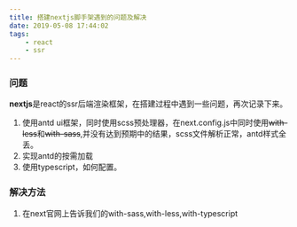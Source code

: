 ```yaml
---
title: 搭建nextjs脚手架遇到的问题及解决
date: 2019-05-08 17:44:02
tags: 
    - react
    - ssr
---
```


### 问题
**nextjs**是react的ssr后端渲染框架，在搭建过程中遇到一些问题，再次记录下来。
1. 使用antd ui框架，同时使用scss预处理器，在next.config.js中同时使用~~with-less~~和~~with-sass~~,并没有达到预期中的结果，scss文件解析正常，antd样式全丢。
2. 实现antd的按需加载
3. 使用typescript，如何配置。

### 解决方法

1. 在next官网上告诉我们的with-sass,with-less,with-typescript
